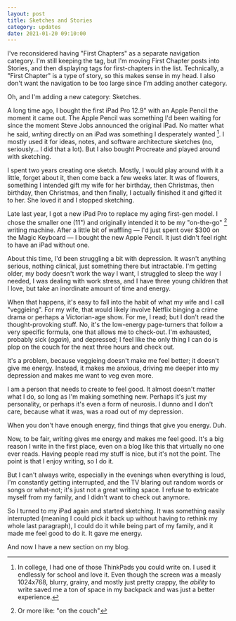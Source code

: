 ```yaml
---
layout: post
title: Sketches and Stories
category: updates
date: 2021-01-20 09:10:00
---
```


I've reconsidered having "First Chapters" as a separate navigation category.  I'm still keeping the tag, but I'm moving First Chapter posts into Stories, and then displaying tags for first-chapters in the list. Technically, a "First Chapter" is a type of story, so this makes sense in my head. I also don't want the navigation to be too large since I'm adding another category.

Oh, and I'm adding a new category: Sketches.

<!--more-->

A long time ago, I bought the first iPad Pro 12.9" with an Apple Pencil the moment it came out. The Apple Pencil was something I'd been waiting for since the moment Steve Jobs announced the original iPad. No matter what he said, _writing_ directly on an iPad was something I desperately wanted [^1]. I mostly used it for ideas, notes, and software architecture sketches (no, seriously... I did that a lot). But I also bought Procreate and played around with sketching.

I spent two years creating one sketch. Mostly, I would play around with it a little, forget about it, then come back a few weeks later. It was of flowers, something I intended gift my wife for her birthday, then Christmas, then birthday, then Christmas, and then finally, I actually finished it and gifted it to her. She loved it and I stopped sketching.

Late last year, I got a new iPad Pro to replace my aging first-gen model. I chose the smaller one (11") and originally intended it to be my "on-the-go" [^2] writing machine. After a little bit of waffling — I'd just spent over $300 on the Magic Keyboard — I bought the new Apple Pencil. It just didn't feel right to have an iPad without one.

About this time, I'd been struggling a bit with depression. It wasn't anything serious, nothing clinical, just something there but intractable. I'm getting older, my body doesn't work the way I want, I struggled to sleep the way I needed, I was dealing with work stress, and I have three young children that I love, but take an inordinate amount of time and energy.

When that happens, it's easy to fall into the habit of what my wife and I call "veggieing". For my wife, that would likely involve Netflix binging a crime drama or perhaps a Victorian-age show. For me, I read; but I don't read the thought-provoking stuff. No, it's the low-energy page-turners that follow a very specific formula, one that allows me to check-out. I'm exhausted, probably sick (_again_), and depressed; I feel like the only thing I can do is plop on the couch for the next three hours and check out.

It's a problem, because veggieing doesn't make me feel better; it doesn't give me energy. Instead, it makes me anxious, driving me deeper into my depression and makes me want to veg even more.

I am a person that needs to create to feel good. It almost doesn't matter what I do, so long as I'm making something new. Perhaps it's just my personality, or perhaps it's even a form of neurosis. I dunno and I don't care, because what it was, was a road out of my depression.

When you don't have enough energy, find things that give you energy. Duh.

Now, to be fair, writing gives me energy and makes me feel good. It's a big reason I write in the first place, even on a blog like this that virtually no one ever reads. Having people read my stuff is nice, but it's not the point. The point is that I enjoy writing, so I do it.

But I can't always write, especially in the evenings when everything is loud, I'm constantly getting interrupted, and the TV blaring out random words or songs or what-not; it's just not a great writing space. I refuse to extricate myself from my family, and I didn't want to check out anymore.

So I turned to my iPad again and started sketching. It was something easily interrupted (meaning I could pick it back up without having to rethink my whole last paragraph), I could do it while being part of my family, and it made me feel good to do it. It gave me energy.

And now I have a new section on my blog.


[^1]: In college, I had one of those ThinkPads you could write on. I used it endlessly for school and love it. Even though the screen was a measly 1024x768, blurry, grainy, and mostly just pretty crappy, the _ability_ to write saved me a ton of space in my backpack and was just a better experience.
[^2]: Or more like: "on the couch"
